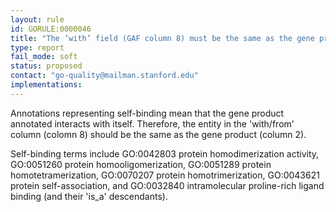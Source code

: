 ```yaml
---
layout: rule
id: GORULE:0000046
title: "The ‘with’ field (GAF column 8) must be the same as the gene product (GAF colummn 2) when annotating to ‘self-binding’ terms."
type: report
fail_mode: soft
status: proposed
contact: "go-quality@mailman.stanford.edu"
implementations:
---
```


Annotations representing self-binding mean that the gene product annotated interacts with itself. Therefore, the entity in the 'with/from' column (colomn 8) should be the same as the gene product (column 2). 

Self-binding terms include GO:0042803 protein homodimerization activity, GO:0051260 protein homooligomerization, 
GO:0051289 protein homotetramerization, GO:0070207 protein homotrimerization, GO:0043621 protein self-association, and GO:0032840 intramolecular proline-rich ligand binding (and their 'is_a' descendants). 



